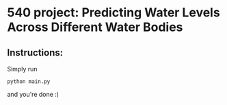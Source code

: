 # 540 project: Predicting Water Levels Across Different Water Bodies

## Instructions:

Simply run

```
python main.py
```

and you're done :)
